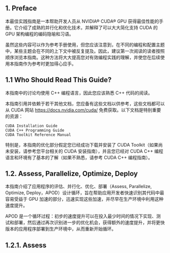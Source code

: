 ##  1. Preface
本最佳实践指南是一本帮助开发人员从 NVIDIA® CUDA® GPU 获得最佳性能的手册。它介绍了成熟的并行化和优化技术，并解释了可以大大简化支持 CUDA 的 GPU 架构编程的编码隐喻和习语。

虽然这些内容可以作为参考手册使用，但您应该注意到，在不同的编程和配置主题中，某些主题会在不同的上下文中被反复提及。因此，建议第一次阅读的读者按照顺序浏览本指南。这种方法将大大提高您对有效编程实践的理解，并使您在后续使用本指南作为参考时更加得心应手。

## 1.1 Who Should Read This Guide?

本指南中的讨论均使用 C++ 编程语言，因此您应该熟悉 C++ 代码的阅读。

本指南引用并依赖于若干其他文档，您应备有这些文档以供参考，这些文档都可以从 CUDA 网站 https://docs.nvidia.com/cuda/ 免费获取。以下文档是特别重要的资源：

    CUDA Installation Guide
    CUDA C++ Programming Guide
    CUDA Toolkit Reference Manual

特别是，本指南的优化部分假定您已经成功下载并安装了 CUDA Toolkit（如果尚未安装，请参考您平台相关的 CUDA 安装指南），并且您已经对 CUDA C++ 编程语言和环境有了基本的了解（如果不熟悉，请参考 CUDA C++ 编程指南）。

## 1.2. Assess, Parallelize, Optimize, Deploy
本指南介绍了应用程序的评估、并行化、优化、部署（Assess, Parallelize, Optimize, Deploy，APOD）设计循环，旨在帮助应用开发者快速识别其代码中最容易受益于 GPU 加速的部分，迅速实现这些加速，并尽早在生产环境中利用这种速度提升。

APOD 是一个循环过程：初步的速度提升可以在投入最少时间的情况下实现、测试和部署，然后通过再次识别进一步的优化机会，获得额外的速度提升，并将更快版本的应用程序部署到生产环境中，从而重新开始循环。

## 1.2.1. Assess
